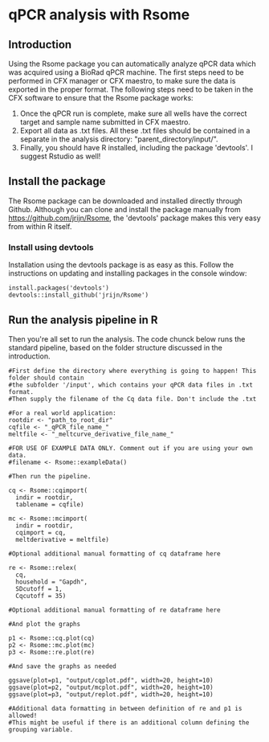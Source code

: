 # qPCR analysis with Rsome

## Introduction
Using the Rsome package you can automatically analyze qPCR data which was acquired using a BioRad qPCR machine. The first steps need to be performed in CFX manager or CFX maestro, to make sure the data is exported in the proper format. The following steps need to be taken in the CFX software to ensure that the Rsome package works:

1. Once the qPCR run is complete, make sure all wells have the correct target and sample name submitted in CFX maestro.
2. Export all data as .txt files. All these .txt files should be contained in a separate in the analysis directory: "parent_directory/input/".
3. Finally, you should have R installed, including the package 'devtools'. I suggest Rstudio as well! 


## Install the package

The Rsome package can be downloaded and installed directly through Github. Although you can clone and install the package manually from https://github.com/jrijn/Rsome, the 'devtools' package makes this very easy from within R itself.

### Install using devtools
Installation using the devtools package is as easy as this. Follow the instructions on updating and installing packages in the console window:

```{r warning=FALSE, eval=FALSE}
install.packages('devtools')
devtools::install_github('jrijn/Rsome')
```

## Run the analysis pipeline in R

Then you're all set to run the analysis. The code chunck below runs the standard pipeline, based on the folder structure discussed in the introduction.  

 
```{r eval=FALSE}
#First define the directory where everything is going to happen! This folder should contain 
#the subfolder '/input', which contains your qPCR data files in .txt format.
#Then supply the filename of the Cq data file. Don't include the .txt

#For a real world application:
rootdir <- "path_to_root_dir"
cqfile <- "_qPCR_file_name_"
meltfile <- "_meltcurve_derivative_file_name_"

#FOR USE OF EXAMPLE DATA ONLY. Comment out if you are using your own data.
#filename <- Rsome::exampleData()

#Then run the pipeline.

cq <- Rsome::cqimport(
  indir = rootdir, 
  tablename = cqfile)

mc <- Rsome::mcimport(
  indir = rootdir,
  cqimport = cq, 
  meltderivative = meltfile)

#Optional additional manual formatting of cq dataframe here

re <- Rsome::relex(
  cq, 
  household = "Gapdh",
  SDcutoff = 1,
  Cqcutoff = 35)
  
#Optional additional manual formatting of re dataframe here

#And plot the graphs

p1 <- Rsome::cq.plot(cq)
p2 <- Rsome::mc.plot(mc)
p3 <- Rsome::re.plot(re)

#And save the graphs as needed

ggsave(plot=p1, "output/cqplot.pdf", width=20, height=10)
ggsave(plot=p2, "output/mcplot.pdf", width=20, height=10)
ggsave(plot=p3, "output/replot.pdf", width=20, height=10)

#Additional data formatting in between definition of re and p1 is allowed!
#This might be useful if there is an additional column defining the grouping variable.

```
